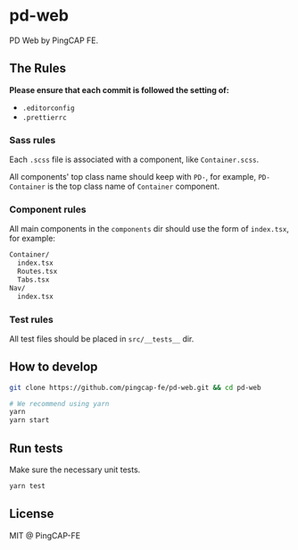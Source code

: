 # pd-web

PD Web by PingCAP FE.

## The Rules

**Please ensure that each commit is followed the setting of:**

- `.editorconfig`
- `.prettierrc`

### Sass rules

Each `.scss` file is associated with a component, like `Container.scss`.

All components' top class name should keep with `PD-`, for example, `PD-Container` is the top class name of `Container` component.

### Component rules

All main components in the `components` dir should use the form of `index.tsx`, for example:

```sh
Container/
  index.tsx
  Routes.tsx
  Tabs.tsx
Nav/
  index.tsx
```

### Test rules

All test files should be placed in `src/__tests__` dir.

## How to develop

```sh
git clone https://github.com/pingcap-fe/pd-web.git && cd pd-web

# We recommend using yarn
yarn
yarn start
```

## Run tests

Make sure the necessary unit tests.

```sh
yarn test
```

## License

MIT @ PingCAP-FE
